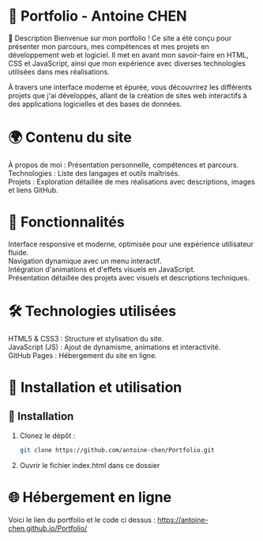 # 🌟 Portfolio - Antoine CHEN
📝 Description
Bienvenue sur mon portfolio ! Ce site a été conçu pour présenter mon parcours, mes compétences et mes projets en développement web et logiciel. Il met en avant mon savoir-faire en HTML, CSS et JavaScript, ainsi que mon expérience avec diverses technologies utilisées dans mes réalisations.

À travers une interface moderne et épurée, vous découvrirez les différents projets que j'ai développés, allant de la création de sites web interactifs à des applications logicielles et des bases de données.

# 🌍 Contenu du site
À propos de moi : Présentation personnelle, compétences et parcours. <br>
Technologies : Liste des langages et outils maîtrisés. <br>
Projets : Exploration détaillée de mes réalisations avec descriptions, images et liens GitHub. <br>

# 🚀 Fonctionnalités
Interface responsive et moderne, optimisée pour une expérience utilisateur fluide. <br>
Navigation dynamique avec un menu interactif. <br>
Intégration d'animations et d'effets visuels en JavaScript. <br>
Présentation détaillée des projets avec visuels et descriptions techniques. <br>
 
# 🛠️ Technologies utilisées
HTML5 & CSS3 : Structure et stylisation du site. <br>
JavaScript (JS) : Ajout de dynamisme, animations et interactivité. <br>
GitHub Pages : Hébergement du site en ligne. <br>
 
# 🔧 Installation et utilisation

## 🔧 Installation


1. Clonez le dépôt :
   ```bash
   git clone https://github.com/antoine-chen/Portfolio.git

2. Ouvrir le fichier index.html dans ce dossier 

# 🌐  Hébergement en ligne
Voici le lien du portfolio et le code ci dessus : https://antoine-chen.github.io/Portfolio/
